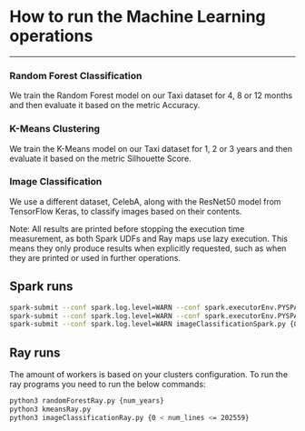 # How to run the Machine Learning operations
--------------------------------------------------------------

### Random Forest Classification
We train the Random Forest model on our Taxi dataset for 4, 8 or 12 months and then evaluate it based on the metric Accuracy.

### K-Means Clustering
We train the K-Means model on our Taxi dataset for 1, 2 or 3 years and then evaluate it based on the metric Silhouette Score.

### Image Classification
We use a different dataset, CelebA, along with the ResNet50 model from TensorFlow Keras, to classify images based on their contents.

Note: All results are printed before stopping the execution time measurement, as both Spark UDFs and Ray maps use lazy execution. This means they only produce results
      when explicitly requested, such as when they are printed or used in further operations.


## Spark runs

```bash
spark-submit --conf spark.log.level=WARN --conf spark.executorEnv.PYSPARK_PYTHON=/usr/bin/python3 --packages ch.cern.sparkmeasure:spark-measure_2.12:0.24 randomForestSpark.py
spark-submit --conf spark.log.level=WARN --conf spark.executorEnv.PYSPARK_PYTHON=/usr/bin/python3 --packages ch.cern.sparkmeasure:spark-measure_2.12:0.24 kmeansSpark.py
spark-submit --conf spark.log.level=WARN imageClassificationSpark.py {0 < num_lines <= 202559}
```

## Ray runs

The amount of workers is based on your clusters configuration. To run the ray programs you need to run the below commands:
```bash
python3 randomForestRay.py {num_years}
python3 kmeansRay.py 
python3 imageClassificationRay.py {0 < num_lines <= 202559}
```
